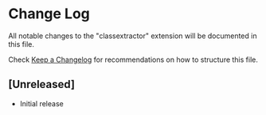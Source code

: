 # Change Log

All notable changes to the "classextractor" extension will be documented in this file.

Check [Keep a Changelog](http://keepachangelog.com/) for recommendations on how to structure this file.

## [Unreleased]

- Initial release